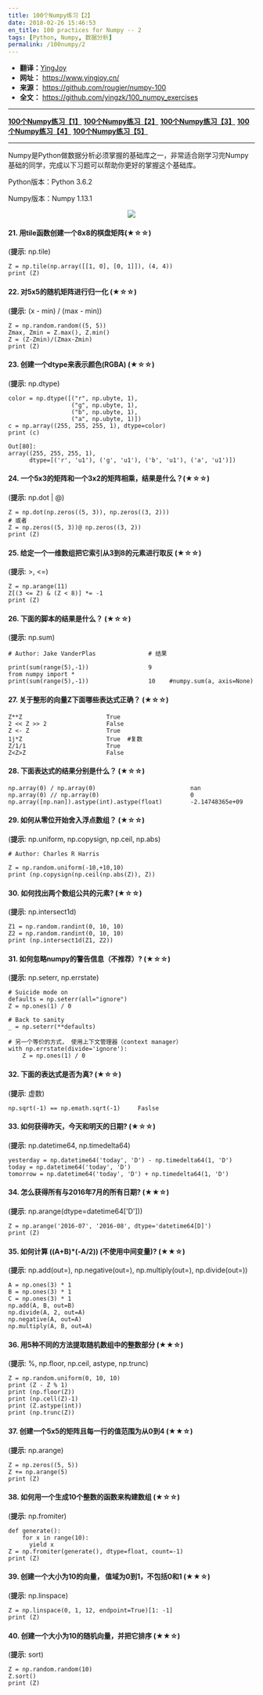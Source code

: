 ```yaml
---
title: 100个Numpy练习【2】
date: 2018-02-26 15:46:53
en_title: 100 practices for Numpy -- 2
tags: [Python, Numpy, 数据分析]
permalink: /100numpy/2
---
```


<ul>
<li><strong>翻译：</strong><a href="https://www.yingjoy.cn/">YingJoy</a> </li>
<li><strong>网址：</strong> <a href="https://www.yingjoy.cn/">https://www.yingjoy.cn/</a></li>
<li><strong>来源：</strong> <a href="https://github.com/rougier/numpy-100">https://github.com/rougier/numpy-100</a></li>
<li><strong>全文：</strong> <a href="https://github.com/yingzk/100_numpy_exercises">https://github.com/yingzk/100_numpy_exercises</a></li>
</ul>

<hr />

<strong><a href="/100numpy/1">100个Numpy练习【1】</a></strong>
<strong><a href="/100numpy/2">100个Numpy练习【2】</a></strong>
<strong><a href="/100numpy/3">100个Numpy练习【3】</a></strong>
<strong><a href="/100numpy/4">100个Numpy练习【4】</a></strong>
<strong><a href="/100numpy/5">100个Numpy练习【5】</a></strong>

<hr />

Numpy是Python做数据分析必须掌握的基础库之一，非常适合刚学习完Numpy基础的同学，完成以下习题可以帮助你更好的掌握这个基础库。

Python版本：Python 3.6.2

Numpy版本：Numpy 1.13.1

<center><img src="http://www.numpy.org/_static/numpy_logo.png")></center>

<h4><strong>21. 用tile函数创建一个8x8的棋盘矩阵</strong>(★☆☆)</h4>

(<strong>提示</strong>: np.tile)

<pre><code class="python">Z = np.tile(np.array([[1, 0], [0, 1]]), (4, 4))
print (Z)
</code></pre>

<h4><strong>22. 对5x5的随机矩阵进行归一化</strong> (★☆☆)</h4>

(<strong>提示</strong>: (x - min) / (max - min))

<pre><code class="python">Z = np.random.random((5, 5))
Zmax, Zmin = Z.max(), Z.min()
Z = (Z-Zmin)/(Zmax-Zmin)
print (Z)
</code></pre>

<h4><strong>23. 创建一个dtype来表示颜色(RGBA)</strong> (★☆☆)</h4>

(<strong>提示</strong>: np.dtype)

<pre><code class="python">color = np.dtype([("r", np.ubyte, 1),
                  ("g", np.ubyte, 1),
                  ("b", np.ubyte, 1),
                  ("a", np.ubyte, 1)])
c = np.array((255, 255, 255, 1), dtype=color)
print (c)

Out[80]:
array((255, 255, 255, 1),
      dtype=[('r', 'u1'), ('g', 'u1'), ('b', 'u1'), ('a', 'u1')])
</code></pre>

<h4><strong>24. 一个5x3的矩阵和一个3x2的矩阵相乘，结果是什么？</strong>(★☆☆)</h4>

(<strong>提示</strong>: np.dot | @)

<pre><code class="python">Z = np.dot(np.zeros((5, 3)), np.zeros((3, 2)))
# 或者
Z = np.zeros((5, 3))@ np.zeros((3, 2))
print (Z)
</code></pre>

<h4><strong>25. 给定一个一维数组把它索引从3到8的元素进行取反</strong> (★☆☆)</h4>

(<strong>提示</strong>: >, &lt;=)

<pre><code class="python">Z = np.arange(11)
Z[(3 &lt;= Z) &amp; (Z &lt; 8)] *= -1
print (Z)
</code></pre>

<h4><strong>26. 下面的脚本的结果是什么？</strong> (★☆☆)</h4>

(<strong>提示</strong>: np.sum)

<pre><code class="python"># Author: Jake VanderPlas               # 结果

print(sum(range(5),-1))                 9
from numpy import *                     
print(sum(range(5),-1))                 10    #numpy.sum(a, axis=None)
</code></pre>

<h4><strong>27. 关于整形的向量Z下面哪些表达式正确？</strong> (★☆☆)</h4>

<pre><code class="python">Z**Z                        True
2 &lt;&lt; Z &gt;&gt; 2                 False
Z &lt;- Z                      True
1j*Z                        True  #复数           
Z/1/1                       True
Z&lt;Z&gt;Z                       False
</code></pre>

<h4><strong>28. 下面表达式的结果分别是什么？</strong> (★☆☆)</h4>

<pre><code class="python">np.array(0) / np.array(0)                           nan
np.array(0) // np.array(0)                          0
np.array([np.nan]).astype(int).astype(float)        -2.14748365e+09
</code></pre>

<h4><strong>29. 如何从零位开始舍入浮点数组？</strong> (★☆☆)</h4>

(<strong>提示</strong>: np.uniform, np.copysign, np.ceil, np.abs)

<pre><code class="python"># Author: Charles R Harris

Z = np.random.uniform(-10,+10,10)
print (np.copysign(np.ceil(np.abs(Z)), Z))
</code></pre>

<h4><strong>30. 如何找出两个数组公共的元素?</strong> (★☆☆)</h4>

(<strong>提示</strong>: np.intersect1d)

<pre><code class="python">Z1 = np.random.randint(0, 10, 10)
Z2 = np.random.randint(0, 10, 10)
print (np.intersect1d(Z1, Z2))
</code></pre>

<h4><strong>31. 如何忽略numpy的警告信息（不推荐）?</strong> (★☆☆)</h4>

(<strong>提示</strong>: np.seterr, np.errstate)

<pre><code class="python"># Suicide mode on
defaults = np.seterr(all="ignore")
Z = np.ones(1) / 0

# Back to sanity
_ = np.seterr(**defaults)

# 另一个等价的方式， 使用上下文管理器（context manager）
with np.errstate(divide='ignore'):
    Z = np.ones(1) / 0
</code></pre>

<h4><strong>32. 下面的表达式是否为真?</strong> (★☆☆)</h4>

(<strong>提示</strong>: 虚数)

<pre><code class="python">np.sqrt(-1) == np.emath.sqrt(-1)     Faslse
</code></pre>

<h4><strong>33. 如何获得昨天，今天和明天的日期?</strong> (★☆☆)</h4>

(<strong>提示</strong>: np.datetime64, np.timedelta64)

<pre><code class="python">yesterday = np.datetime64('today', 'D') - np.timedelta64(1, 'D')
today = np.datetime64('today', 'D')
tomorrow = np.datetime64('today', 'D') + np.timedelta64(1, 'D')
</code></pre>

<h4><strong>34. 怎么获得所有与2016年7月的所有日期?</strong> (★★☆)</h4>

(<strong>提示</strong>: np.arange(dtype=datetime64&#91;'D'&#93;))

<pre><code class="python">Z = np.arange('2016-07', '2016-08', dtype='datetime64[D]')
print (Z)
</code></pre>

<h4><strong>35. 如何计算 ((A+B)&#42;(-A/2)) (不使用中间变量)?</strong> (★★☆)</h4>

(<strong>提示</strong>: np.add(out=), np.negative(out=), np.multiply(out=), np.divide(out=))

<pre><code class="python">A = np.ones(3) * 1
B = np.ones(3) * 1
C = np.ones(3) * 1
np.add(A, B, out=B)
np.divide(A, 2, out=A)
np.negative(A, out=A)
np.multiply(A, B, out=A)
</code></pre>

<h4><strong>36. 用5种不同的方法提取随机数组中的整数部分</strong> (★★☆)</h4>

(<strong>提示</strong>: %, np.floor, np.ceil, astype, np.trunc)

<pre><code class="python">Z = np.random.uniform(0, 10, 10)
print (Z - Z % 1)
print (np.floor(Z))
print (np.cell(Z)-1)
print (Z.astype(int))
print (np.trunc(Z))
</code></pre>

<h4><strong>37. 创建一个5x5的矩阵且每一行的值范围为从0到4</strong> (★★☆)</h4>

(<strong>提示</strong>: np.arange)

<pre><code class="python">Z = np.zeros((5, 5))
Z += np.arange(5)
print (Z)
</code></pre>

<h4><strong>38. 如何用一个生成10个整数的函数来构建数组</strong> (★☆☆)</h4>

(<strong>提示</strong>: np.fromiter)

<pre><code class="python">def generate():
    for x in range(10):
      yield x
Z = np.fromiter(generate(), dtype=float, count=-1)
print (Z)
</code></pre>

<h4><strong>39. 创建一个大小为10的向量， 值域为0到1，不包括0和1</strong> (★★☆)</h4>

(<strong>提示</strong>: np.linspace)

<pre><code class="python">Z = np.linspace(0, 1, 12, endpoint=True)[1: -1]
print (Z)
</code></pre>

<h4><strong>40. 创建一个大小为10的随机向量，并把它排序</strong> (★★☆)</h4>

(<strong>提示</strong>: sort)

<pre><code class="python">Z = np.random.random(10)
Z.sort()
print (Z)
</code></pre>